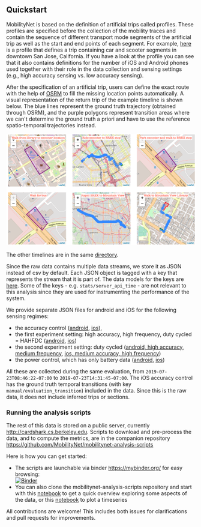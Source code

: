 ## Quickstart

MobilityNet is based on the definition of artificial trips called profiles.
These profiles are specified before the collection of the mobility traces and
contain the sequence of different transport mode segments of the artificial
trip as well as the start and end points of each segment.
For example,
[here](https://github.com/MobilityNet/mobilitynet-analysis-scripts/blob/master/spec_creation/final_sfbayarea/car_scooter_brex_san_jose.json)
is a profile that defines a trip containing car and scooter segments in
downtown San Jose, California.
If you have a look at the profile you can see that it also contains definitions
for the number of iOS and Android phones used together with their role in the
data collection and sensing settings (e.g., high accuracy sensing vs. low
accuracy sensing).

After the specification of an artificial trip, users can define the exact route with the help of
[OSRM](http://project-osrm.org/) to fill the missing location points automatically. 
A visual representation of the return trip of the example timeline is shown below. The
blue lines represent the ground truth trajectory (obtained through OSRM), and the purple polygons
represent transition areas where we can't determine the ground truth a priori
and have to use the reference spatio-temporal trajectories instead.

![sj_to_mtn_view_multi_modal](figs/sj_to_mtn_view_multi_modal.png)

The other timelines are in the same [directory](https://github.com/MobilityNet/mobilitynet-analysis-scripts/tree/master/spec_creation/).

Since the raw data contains multiple data streams, we store it as JSON instead
of csv by default. Each JSON object is tagged with a key that represents the
stream that it is part of. The data models for the keys are
[here](https://github.com/e-mission/e-mission-server/tree/master/emission/core/wrapper).
Some of the keys - e.g. `stats/server_api_time` - are not relevant to this
analysis since they are used for instrumenting the performance of the system.

We provide separate JSON files for android and iOS for the following sensing regimes:
- the accuracy control ([android](samples/android_accuracy_control.json), [ios](samples/ios_accuracy_control.json)),
- the first experiment setting: high accuracy, high frequency, duty cycled = HAHFDC ([android](samples/android_hahfdc.json), [ios](samples/ios_hahfdc.json))
- the second experiment setting: duty cycled ([android, high accuracy, medium frequency](samples/android_hamfdc.json), [ios, medium accuracy, high frequency](samples/ios_mahfdc.json))
- the power control, which has only battery data ([android](samples/android_power_control.json), [ios](samples/ios_power_control.json))

All these are collected during the same evaluation, from
`2019-07-23T08:46:22-07:00` to `2019-07-23T14:31:45-07:00`. The iOS accuracy
control has the ground truth temporal transitions (with key
`manual/evaluation_transition`) included in the data. Since this is the raw
data, it does not include inferred trips or sections.


### Running the analysis scripts

The rest of this data is stored on a public server, currently
http://cardshark.cs.berkeley.edu. Scripts to download and pre-process the data,
and to compute the metrics, are in the companion repository
https://github.com/MobilityNet/mobilitynet-analysis-scripts

Here is how you can get started:

- The scripts are launchable via binder https://mybinder.org/ for easy browsing:  
[![Binder](https://mybinder.org/badge_logo.svg)](https://mybinder.org/v2/gh/MobilityNet/mobilitynet-analysis-scripts.git/master)
- You can also clone the mobilitynet-analysis-scripts repository and start with this [notebook](https://github.com/MobilityNet/mobilitynet-analysis-scripts/blob/master/Data_exploration_template.ipynb) to get a quick overview exploring some aspects of the data, or this [notebook](https://github.com/MobilityNet/mobilitynet-analysis-scripts/blob/master/timeline_car_scooter_brex_san_jose.ipynb) to plot a timeseries

All contributions are welcome! This includes both issues for clarifications and
pull requests for improvements.
